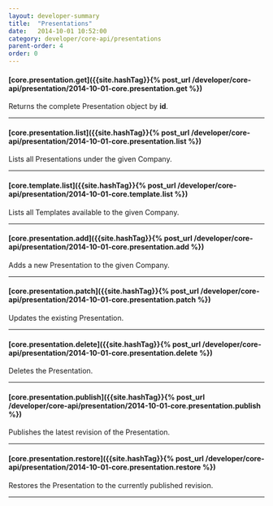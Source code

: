 ```yaml
---
layout: developer-summary
title:  "Presentations"
date:   2014-10-01 10:52:00
category: developer/core-api/presentations
parent-order: 4
order: 0
---
```


#### [core.presentation.get]({{site.hashTag}}{% post_url /developer/core-api/presentation/2014-10-01-core.presentation.get %})

Returns the complete Presentation object by **id**.

***

#### [core.presentation.list]({{site.hashTag}}{% post_url /developer/core-api/presentation/2014-10-01-core.presentation.list %})

Lists all Presentations under the given Company.

***

#### [core.template.list]({{site.hashTag}}{% post_url /developer/core-api/presentation/2014-10-01-core.template.list %})

Lists all Templates available to the given Company.

***

#### [core.presentation.add]({{site.hashTag}}{% post_url /developer/core-api/presentation/2014-10-01-core.presentation.add %})

Adds a new Presentation to the given Company.

***

#### [core.presentation.patch]({{site.hashTag}}{% post_url /developer/core-api/presentation/2014-10-01-core.presentation.patch %})

Updates the existing Presentation.

***

#### [core.presentation.delete]({{site.hashTag}}{% post_url /developer/core-api/presentation/2014-10-01-core.presentation.delete %})

Deletes the Presentation.

***

#### [core.presentation.publish]({{site.hashTag}}{% post_url /developer/core-api/presentation/2014-10-01-core.presentation.publish %})

Publishes the latest revision of the Presentation.

***

#### [core.presentation.restore]({{site.hashTag}}{% post_url /developer/core-api/presentation/2014-10-01-core.presentation.restore %})

Restores the Presentation to the currently published revision.

***